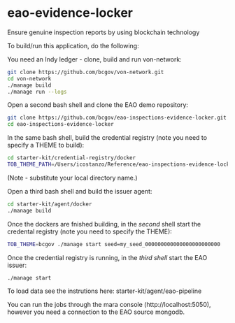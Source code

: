 # eao-evidence-locker
Ensure genuine inspection reports by using blockchain technology

To build/run this application, do the following:

You need an Indy ledger - clone, build and run von-network:

```bash
git clone https://github.com/bcgov/von-network.git
cd von-network
./manage build
./manage run --logs
```

Open a second bash shell and clone the EAO demo repository:

```bash
git clone https://github.com/bcgov/eao-inspections-evidence-locker.git
cd eao-inspections-evidence-locker
```

In the same bash shell, build the credential registry (note you need to specify a THEME to build):

```bash
cd starter-kit/credential-registry/docker
TOB_THEME_PATH=/Users/icostanzo/Reference/eao-inspections-evidence-locker/starter-kit/credential-registry/client/tob-web/themes/ TOB_THEME=bcgov ./manage build
```

(Note - substitute your local directory name.)

Open a third bash shell and build the issuer agent:

```bash
cd starter-kit/agent/docker
./manage build
```

Once the dockers are fnished building, in the *second* shell start the credental registry (note you need to specify the THEME):

```bash
TOB_THEME=bcgov ./manage start seed=my_seed_000000000000000000000000
```

Once the credential registry is running, in the *third shell* start the EAO issuer:

```bash
./manage start
```

To load data see the instrutions here:  starter-kit/agent/eao-pipeline

You can run the jobs through the mara console (http://localhost:5050), however you need a connection to the EAO source mongodb.
